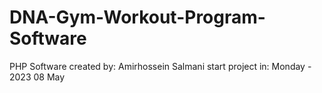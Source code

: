 # DNA-Gym-Workout-Program-Software
PHP Software
created by: Amirhossein Salmani
start project in:  Monday - 2023 08 May
